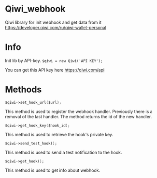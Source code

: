# Qiwi_webhook
Qiwi library for init webhook and get data from it
https://developer.qiwi.com/ru/qiwi-wallet-personal

# Info 
Init lib by API-key.
```$qiwi = new Qiwi('API KEY');```
 
You can get this API key here https://qiwi.com/api

# Methods
```$qiwi->set_hook_url($url);```

This method is used to register the webhook handler. Previously there is a removal of the last handler. The method returns the id of the new handler.

```$qiwi->get_hook_key($hook_id);```

This method is used to retrieve the hook's private key.

```$qiwi->send_test_hook();```

This method is used to send a test notification to the hook.

```$qiwi->get_hook();```

This method is used to get info about webhook.

